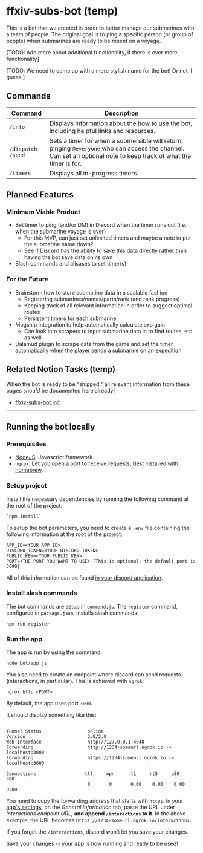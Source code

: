 # ffxiv-subs-bot (temp)
This is a bot that we created in order to better manage our submarines with a team of people. The original goal is to ping a specific person (or group of people) when submarines are ready to be resent on a voyage.

[TODO: Add more about additional functionality, if there is ever more functionality]

[TODO: We need to come up with a more stylish name for the bot! Or not, I guess.]

## Commands
| Command      | Description |
| ------------ | ----------- |
| `/info` | Displays information about the how to use the bot, including helpful links and resources. |
| `/dispatch` `/send` | Sets a timer for when a submersible will return, pinging `@everyone` who can access the channel. Can set an optional note to keep track of what the timer is for. |
| `/timers` | Displays all in-progress timers. |

## Planned Features
### Minimum Viable Product
- Set timer to ping (and/or DM) in Discord when the timer runs out (i.e. when the submarine voyage is over)
  - For this MVP, can just set unlimited timers and maybe a note to put the submarine name down? 
  - See if Discord has the ability to save this data directly rather than having the bot save data on its own
- Slash commands and alisases to set timer(s)

### For the Future
- Brainstorm how to store submarine data in a scalable fashion
  - Registering submarines/names/parts/rank (and rank progress)
  - Keeping track of all relevant information in order to suggest optimal routes
  - Persistent timers for each submarine
- Mogship integration to help automatically calculate exp gain
  - Can look into scrapers to input submarine data in to find routes, etc. as well
- Dalamud plugin to scrape data from the game and set the timer automatically when the player sends a submarine on an expedition

## Related Notion Tasks (temp)
When the bot is ready to be "shipped," all relevant information from these pages _should_ be documented here already!
- [ffxiv-subs-bot init](https://www.notion.so/snowhawkeye/ffxiv-subs-bot-init-fe036afba3704ccabf325626648b3ca8?pvs=4)

---

## Running the bot locally

### Prerequisites

- [NodeJS](https://nodejs.org/en/download): Javascript framework.
- [`ngrok`](https://ngrok.com/): Let you open a port to receive requests. Best installed with [homebrew](https://brew.sh/).

### Setup project

Install the necessary dependencies by running the following command at the root of the project:

```
`npm install`
```

To setup the bot parameters, you need to create a `.env` file containing the following information at the root of the project:

```
APP_ID=<YOUR APP ID>
DISCORD_TOKEN=<YOUR DISCORD TOKEN>
PUBLIC_KEY=<YOUR PUBLIC KEY>
PORT=<THE PORT YOU WANT TO USE> [This is optional, the default port is 3000]
```

All of this information can be found [in your discord application](https://discord.com/developers/applications/).

### Install slash commands

The bot commands are setup in `command.js`. The `register` command, configured in `package.json`, installs slash commands:

```
npm run register
```

### Run the app

The app is run by using the command:

```
node bot/app.js
```

You also need to create an endpoint where discord can send requests (interactions, in particular). This is achieved with `ngrok`:

```
ngrok http <PORT>
```

By default, the app uses port `3000`.

It should display something like this:

```

Tunnel Status                 online
Version                       2.0/2.0
Web Interface                 http://127.0.0.1:4040
Forwarding                    http://1234-someurl.ngrok.io -> localhost:3000
Forwarding                    https://1234-someurl.ngrok.io -> localhost:3000

Connections                  ttl     opn     rt1     rt5     p50     p90
                              0       0       0.00    0.00    0.00    0.00
```

You need to copy the forwarding address that starts with `https`. In your [app's settings](https://discord.com/developers/applications), on the *General Information* tab, paste the URL under *Interactions endpoint URL*, **and append `/interactions` to it**. In the above example, the URL becomes `https://1234-someurl.ngrok.io/interactions`.

If you forget the `/interactions`, discord won't let you save your changes.

Save your changes -- your app is now running and ready to be used!
